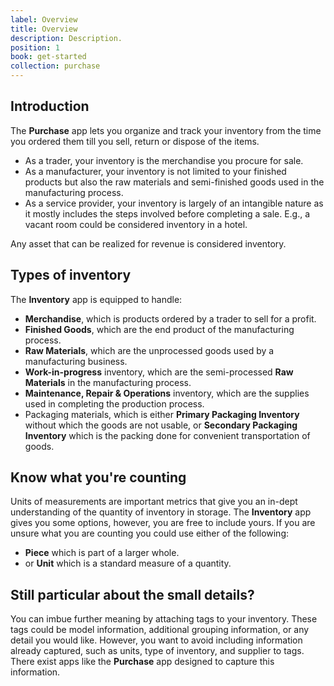 ```yaml
---
label: Overview
title: Overview
description: Description.
position: 1
book: get-started
collection: purchase
---
```


## Introduction

The **Purchase** app lets you organize and track your inventory from the time you ordered them till you sell, return or dispose of the items.

- As a trader, your inventory is the merchandise you procure for sale.
- As a manufacturer, your inventory is not limited to your finished products but also the raw materials and semi-finished goods used in the manufacturing process.
- As a service provider, your inventory is largely of an intangible nature as it mostly includes the steps involved before completing a sale. E.g., a vacant room could be considered inventory in a hotel.

Any asset that can be realized for revenue is considered inventory.

## Types of inventory

The **Inventory** app is equipped to handle:

- **Merchandise**, which is products ordered by a trader to sell for a profit.
- **Finished Goods**, which are the end product of the manufacturing process.
- **Raw Materials**, which are the unprocessed goods used by a manufacturing business.
- **Work-in-progress** inventory, which are the semi-processed **Raw Materials** in the manufacturing process.
- **Maintenance, Repair & Operations** inventory, which are the supplies used in completing the production process.
- Packaging materials, which is either **Primary Packaging Inventory** without which the goods are not usable, or **Secondary Packaging Inventory** which is the packing done for convenient transportation of goods.

## Know what you're counting

Units of measurements are important metrics that give you an in-dept understanding of the quantity of inventory in storage. The **Inventory** app gives you some options, however, you are free to include yours. If you are unsure what you are counting you could use either of the following:

- **Piece** which is part of a larger whole.
- or **Unit** which is a standard measure of a quantity.

## Still particular about the small details?

You can imbue further meaning by attaching tags to your inventory. These tags could be model information, additional grouping information, or any detail you would like. However, you want to avoid including information already captured, such as units, type of inventory, and supplier to tags. There exist apps like the **Purchase** app designed to capture this information.

